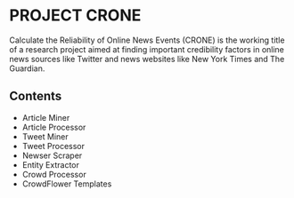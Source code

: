 # PROJECT CRONE
Calculate the Reliability of Online News Events (CRONE) is the working title of a research project aimed at finding important credibility factors in online news sources like Twitter and news websites like New York Times and The Guardian.

## Contents
- Article Miner
- Article Processor
- Tweet Miner
- Tweet Processor
- Newser Scraper
- Entity Extractor
- Crowd Processor
- CrowdFlower Templates
